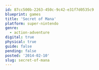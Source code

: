 ```yaml
---
id: 87cc500b-2263-450c-9c42-e31f7d0535c9
blueprint: games
title: 'Secret of Mana'
platform: super-nintendo
genre:
  - action-adventure
digital: true
physical: true
guide: false
pending: false
posted: '2014-02-10'
slug: secret-of-mana
---
```

